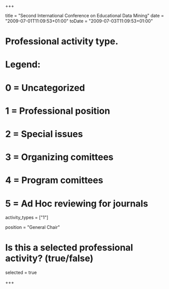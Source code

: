 +++ 

title = "Second International Conference on Educational Data Mining" 
date = "2009-07-01T11:09:53+01:00"
toDate = "2009-07-03T11:09:53+01:00"

# Professional activity type.
# Legend:
# 0 = Uncategorized
# 1 = Professional position
# 2 = Special issues
# 3 = Organizing comittees
# 4 = Program comittees
# 5 = Ad Hoc reviewing for journals

activity_types = ["1"]

position = "General Chair"

# Is this a selected professional activity? (true/false)

selected = true 

+++
